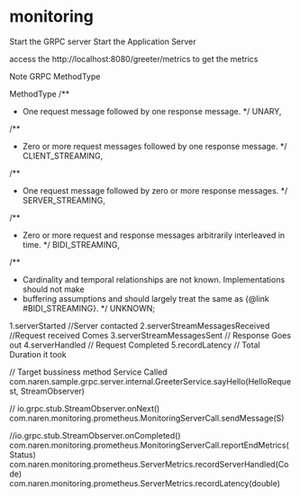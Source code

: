 # monitoring

Start the GRPC server 
Start the Application Server 

access the http://localhost:8080/greeter/metrics to get the metrics 


Note 
GRPC MethodType

MethodType 
/**
* One request message followed by one response message.
*/
UNARY,

/**
* Zero or more request messages followed by one response message.
*/
CLIENT_STREAMING,

/**
* One request message followed by zero or more response messages.
*/
SERVER_STREAMING,

/**
* Zero or more request and response messages arbitrarily interleaved in time.
*/
BIDI_STREAMING,

/**
* Cardinality and temporal relationships are not known. Implementations should not make
* buffering assumptions and should largely treat the same as {@link #BIDI_STREAMING}.
*/
UNKNOWN;

1.serverStarted //Server contacted 
2.serverStreamMessagesReceived //Request received Comes 
3.serverStreamMessagesSent // Response Goes out
4.serverHandled // Request Completed 
5.recordLatency // Total Duration it took 


// Target bussiness method Service Called 
com.naren.sample.grpc.server.internal.GreeterService.sayHello(HelloRequest, StreamObserver<HelloReply>)

// io.grpc.stub.StreamObserver.onNext()
com.naren.monitoring.prometheus.MonitoringServerCall.sendMessage(S)

//io.grpc.stub.StreamObserver.onCompleted()
com.naren.monitoring.prometheus.MonitoringServerCall.reportEndMetrics(Status)
	com.naren.monitoring.prometheus.ServerMetrics.recordServerHandled(Code)
	com.naren.monitoring.prometheus.ServerMetrics.recordLatency(double)

